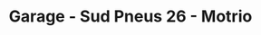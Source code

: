 ---
title: "Garage - Sud Pneus 26 - Motrio"
url: /montelimar/garage-sud-pneus-26-motrio/
shop: réparation de voitures
---